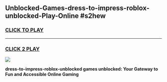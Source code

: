 
## Unblocked-Games-dress-to-impress-roblox-unblocked-Play-Online #s2hew
<h3>
<a href="https://news.freeplayer.one?title=dress-to-impress-roblox-unblocked&ref=3">CLICK TO PLAY</a></h3>
<hr>

<h3>
<a href="https://news.freeplayer.one?title=dress-to-impress-roblox-unblocked&ref=3">CLICK 2 PLAY</a>
  
</h3>

<a href="https://news.freeplayer.one?title=dress-to-impress-roblox-unblocked&ref=3"><img src="https://clearcache.store/games.png"></a>


**dress-to-impress-roblox-unblocked games unblocked: Your Gateway to Fun and Accessible Online Gaming**
